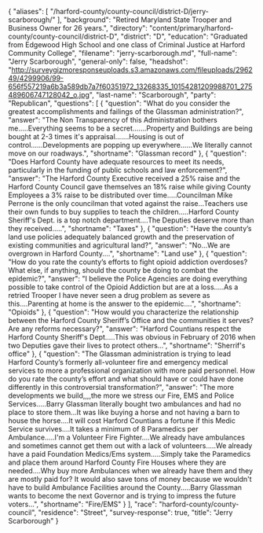 {
  "aliases": [
    "/harford-county/county-council/district-D/jerry-scarborough/"
  ],
  "background": "Retired Maryland State Trooper and Business Owner for 26 years.",
  "directory": "content/primary/harford-county/county-council/district-D",
  "district": "D",
  "education": "Graduated from Edgewood High School and one class of Criminal Justice at Harford Community College",
  "filename": "jerry-scarborough.md",
  "full-name": "Jerry Scarborough",
  "general-only": false,
  "headshot": "http://surveygizmoresponseuploads.s3.amazonaws.com/fileuploads/296249/4299906/99-656f557219a6b3a589db7a7f60351972_13268335_10154281209988701_275489606747128042_o.jpg",
  "last-name": "Scarborough",
  "party": "Republican",
  "questions": [
    {
      "question": "What do you consider the greatest accomplishments and failings of the Glassman administration?",
      "answer": "The Non Transparency of this Administration bothers me.....Everything seems to be a secret.......Property and Buildings are being bought at 2-3 times it's appraisal.......Housing is out of control......Developments are popping up everywhere......We literally cannot move on our roadways.",
      "shortname": "Glassman record"
    },
    {
      "question": "Does Harford County have adequate resources to meet its needs, particularly in the funding of public schools and law enforcement?",
      "answer": "The Harford County Executive received a 25% raise and the Harford County Council gave themselves an 18% raise while giving County Employees a 3% raise to be distributed over time.....Councilman Mike Perrone is the only councilman that voted against the raise...Teachers use their own funds to buy supplies to teach the children.....Harford County Sheriff's Dept. is a top notch department....The Deputies deserve more than they received.....",
      "shortname": "Taxes"
    },
    {
      "question": "Have the county’s land use policies adequately balanced growth and the preservation of existing communities and agricultural land?",
      "answer": "No...We are overgrown in Harford County....",
      "shortname": "Land use"
    },
    {
      "question": "How do you rate the county’s efforts to fight opioid addiction overdoses? What else, if anything, should the county be doing to combat the epidemic?",
      "answer": "I believe the Police Agencies are doing everything possible to take control of the Opioid Addiction but are at a loss.....As a retried Trooper I have never seen a drug problem as severe as this....Parenting at home is the answer to the epidemic....",
      "shortname": "Opioids"
    },
    {
      "question": "How would you characterize the relationship between the Harford County Sheriff’s Office and the communities it serves? Are any reforms necessary?",
      "answer": "Harford Countians respect the Harford County Sheriff's Dept.....This was obvious in February of 2016 when two Deputies gave their lives to protect others...",
      "shortname": "Sherrif's office"
    },
    {
      "question": "The Glassman administration is trying to lead Harford County’s formerly all-volunteer fire and emergency medical services to more a professional organization with more paid personnel. How do you rate the county’s effort and what should have or could have done differently in this controversial transformation?",
      "answer": "The more developments we build,,,,the more we stress our Fire, EMS and Police Services.....Barry Glassman literally bought two ambulances and had no place to store them...It was like buying a horse and not having a barn to house the horse....It will cost Harford Countians a fortune if this Medic Service survives....It takes a minimum of 8 Paramedics per Ambulance.....I'm a Volunteer Fire Fighter....We already have ambulances and sometimes cannot get them out with a lack of volunteers.....We already have a paid Foundation Medics/Ems system.....Simply take the Paramedics and place them around Harford County Fire Houses where they are needed....Why buy more Ambulances when we already have them and they are mostly paid for?  It would also save tons of money because we wouldn't have to build Ambulance Facilities around the County.....Barry Glassman wants to become the next Governor and is trying to impress the future voters...",
      "shortname": "Fire/EMS"
    }
  ],
  "race": "harford-county/county-council",
  "residence": "Street",
  "survey-response": true,
  "title": "Jerry Scarborough"
}
